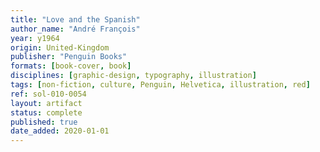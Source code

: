 ```yaml
---
title: "Love and the Spanish"
author_name: "André François"
year: y1964
origin: United-Kingdom
publisher: "Penguin Books"
formats: [book-cover, book]
disciplines: [graphic-design, typography, illustration]
tags: [non-fiction, culture, Penguin, Helvetica, illustration, red]
ref: sol-010-0054
layout: artifact
status: complete
published: true
date_added: 2020-01-01
---
```

